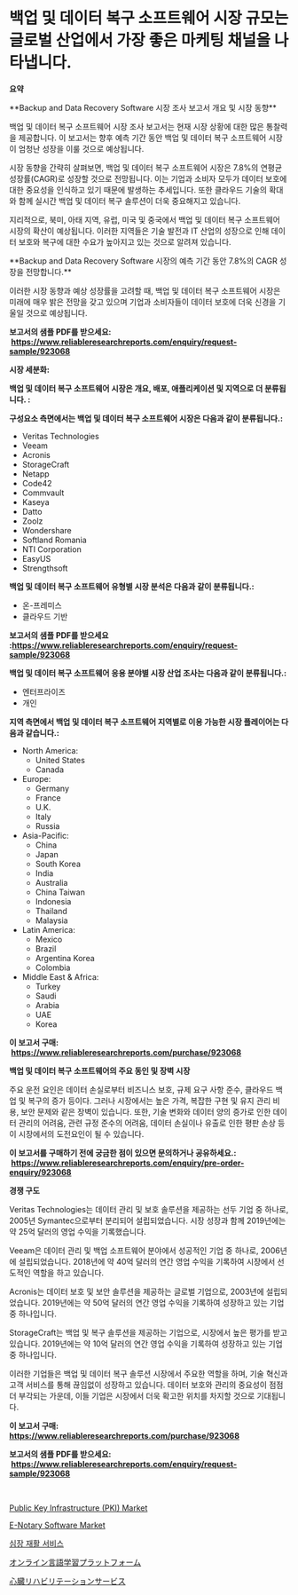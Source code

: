 <p><h1>백업 및 데이터 복구 소프트웨어 시장 규모는 글로벌 산업에서 가장 좋은 마케팅 채널을 나타냅니다.</h1></p><p><strong>요약</strong></p>
<p><p>**Backup and Data Recovery Software 시장 조사 보고서 개요 및 시장 동향**</p><p>백업 및 데이터 복구 소프트웨어 시장 조사 보고서는 현재 시장 상황에 대한 많은 통찰력을 제공합니다. 이 보고서는 향후 예측 기간 동안 백업 및 데이터 복구 소프트웨어 시장이 엄청난 성장을 이룰 것으로 예상됩니다.</p><p>시장 동향을 간략히 살펴보면, 백업 및 데이터 복구 소프트웨어 시장은 7.8%의 연평균 성장률(CAGR)로 성장할 것으로 전망됩니다. 이는 기업과 소비자 모두가 데이터 보호에 대한 중요성을 인식하고 있기 때문에 발생하는 추세입니다. 또한 클라우드 기술의 확대와 함께 실시간 백업 및 데이터 복구 솔루션이 더욱 중요해지고 있습니다.</p><p>지리적으로, 북미, 아태 지역, 유럽, 미국 및 중국에서 백업 및 데이터 복구 소프트웨어 시장의 확산이 예상됩니다. 이러한 지역들은 기술 발전과 IT 산업의 성장으로 인해 데이터 보호와 복구에 대한 수요가 높아지고 있는 것으로 알려져 있습니다.</p><p>**Backup and Data Recovery Software 시장의 예측 기간 동안 7.8%의 CAGR 성장을 전망합니다.**</p><p>이러한 시장 동향과 예상 성장률을 고려할 때, 백업 및 데이터 복구 소프트웨어 시장은 미래에 매우 밝은 전망을 갖고 있으며 기업과 소비자들이 데이터 보호에 더욱 신경을 기울일 것으로 예상됩니다.</p></p>
<p><strong>보고서의 샘플 PDF를 받으세요: &nbsp;<a href="https://www.reliableresearchreports.com/enquiry/request-sample/923068">https://www.reliableresearchreports.com/enquiry/request-sample/923068</a></strong></p>
<p><strong>시장 세분화:</strong></p>
<p><strong> 백업 및 데이터 복구 소프트웨어 시장은 개요, 배포, 애플리케이션 및 지역으로 더 분류됩니다. :</strong></p>
<p><strong>구성요소 측면에서는 백업 및 데이터 복구 소프트웨어 시장은 다음과 같이 분류됩니다.:</strong></p>
<p><ul><li>Veritas Technologies</li><li>Veeam</li><li>Acronis</li><li>StorageCraft</li><li>Netapp</li><li>Code42</li><li>Commvault</li><li>Kaseya</li><li>Datto</li><li>Zoolz</li><li>Wondershare</li><li>Softland Romania</li><li>NTI Corporation</li><li>EasyUS</li><li>Strengthsoft</li></ul></p>
<p><strong> 백업 및 데이터 복구 소프트웨어 유형별 시장 분석은 다음과 같이 분류됩니다.:</strong></p>
<p><ul><li>온-프레미스</li><li>클라우드 기반</li></ul></p>
<p><strong>보고서의 샘플 PDF를 받으세요 :<a href="https://www.reliableresearchreports.com/enquiry/request-sample/923068">https://www.reliableresearchreports.com/enquiry/request-sample/923068</a></strong></p>
<p><strong> 백업 및 데이터 복구 소프트웨어 응용 분야별 시장 산업 조사는 다음과 같이 분류됩니다.:</strong></p>
<p><ul><li>엔터프라이즈</li><li>개인</li></ul></p>
<p><strong>지역 측면에서 백업 및 데이터 복구 소프트웨어 지역별로 이용 가능한 시장 플레이어는 다음과 같습니다.:</strong></p>
<p><ul>
    <li>
        North America:
        <ul>
            <li>United States</li>
            <li>Canada</li>
        </ul>
    </li>
    <li>
        Europe:
        <ul>
            <li>Germany</li>
            <li>France</li>
            <li>U.K.</li>
            <li>Italy</li>
            <li>Russia</li>
        </ul>
    </li>
    <li>
        Asia-Pacific:
        <ul>
            <li>China</li>
            <li>Japan</li>
            <li>South Korea</li>
            <li>India</li>
            <li>Australia</li>
            <li>China Taiwan</li>
            <li>Indonesia</li>
            <li>Thailand</li>
            <li>Malaysia</li>
        </ul>
    </li>
    <li>
        Latin America:
        <ul>
            <li>Mexico</li>
            <li>Brazil</li>
            <li>Argentina Korea</li>
            <li>Colombia</li>
        </ul>
    </li>
    <li>
        Middle East & Africa:
        <ul>
            <li>Turkey</li>
            <li>Saudi</li>
            <li>Arabia</li>
            <li>UAE</li>
            <li>Korea</li>
        </ul>
    </li>
    </ul></p>
<p><strong>이 보고서 구매: &nbsp;<a href="https://www.reliableresearchreports.com/purchase/923068">https://www.reliableresearchreports.com/purchase/923068</a></strong></p>
<p><strong>백업 및 데이터 복구 소프트웨어의 주요 동인 및 장벽 시장</strong></p>
<p><p>주요 운전 요인은 데이터 손실로부터 비즈니스 보호, 규제 요구 사항 준수, 클라우드 백업 및 복구의 증가 등이다. 그러나 시장에서는 높은 가격, 복잡한 구현 및 유지 관리 비용, 보안 문제와 같은 장벽이 있습니다. 또한, 기술 변화와 데이터 양의 증가로 인한 데이터 관리의 어려움, 관련 규정 준수의 어려움, 데이터 손실이나 유출로 인한 평판 손상 등이 시장에서의 도전요인이 될 수 있습니다.</p></p>
<p><strong>이 보고서를 구매하기 전에 궁금한 점이 있으면 문의하거나 공유하세요.: &nbsp;<a href="https://www.reliableresearchreports.com/enquiry/pre-order-enquiry/923068">https://www.reliableresearchreports.com/enquiry/pre-order-enquiry/923068</a></strong></p>
<p><strong>경쟁 구도</strong></p>
<p><p>Veritas Technologies는 데이터 관리 및 보호 솔루션을 제공하는 선두 기업 중 하나로, 2005년 Symantec으로부터 분리되어 설립되었습니다. 시장 성장과 함께 2019년에는 약 25억 달러의 영업 수익을 기록했습니다. </p><p>Veeam은 데이터 관리 및 백업 소프트웨어 분야에서 성공적인 기업 중 하나로, 2006년에 설립되었습니다. 2018년에 약 40억 달러의 연간 영업 수익을 기록하여 시장에서 선도적인 역할을 하고 있습니다.</p><p>Acronis는 데이터 보호 및 보안 솔루션을 제공하는 글로벌 기업으로, 2003년에 설립되었습니다. 2019년에는 약 50억 달러의 연간 영업 수익을 기록하여 성장하고 있는 기업 중 하나입니다.</p><p>StorageCraft는 백업 및 복구 솔루션을 제공하는 기업으로, 시장에서 높은 평가를 받고 있습니다. 2019년에는 약 10억 달러의 연간 영업 수익을 기록하여 성장하고 있는 기업 중 하나입니다.</p><p>이러한 기업들은 백업 및 데이터 복구 솔루션 시장에서 주요한 역할을 하며, 기술 혁신과 고객 서비스를 통해 끊임없이 성장하고 있습니다. 데이터 보호와 관리의 중요성이 점점 더 부각되는 가운데, 이들 기업은 시장에서 더욱 확고한 위치를 차지할 것으로 기대됩니다.</p></p>
<p><strong>이 보고서 구매: &nbsp; <a href="https://www.reliableresearchreports.com/purchase/923068">https://www.reliableresearchreports.com/purchase/923068</a></strong></p>
<p><strong>보고서의 샘플 PDF를 받으세요: &nbsp;<a href="https://www.reliableresearchreports.com/enquiry/request-sample/923068">https://www.reliableresearchreports.com/enquiry/request-sample/923068</a></strong><strong></strong></p>
<p>&nbsp;</p>
<p><p><a href="https://issuu.com/reportprime-2/docs/public-key-infrastructure-pki-market-size-2030.ppt">Public Key Infrastructure (PKI) Market</a></p><p><a href="https://issuu.com/reportprime-2/docs/e-notary-software-market-size-2030.pptx">E-Notary Software Market</a></p><p><a href="https://github.com/laholand/Market-Research-Report-List-2/blob/main/8222107182649.md">심장 재활 서비스</a></p><p><a href="https://github.com/mohamedbakry57/Market-Research-Report-List-2/blob/main/1824484182653.md">オンライン言語学習プラットフォーム</a></p><p><a href="https://github.com/lababdou/Market-Research-Report-List-2/blob/main/2105359182654.md">心臓リハビリテーションサービス</a></p></p>